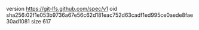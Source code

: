 version https://git-lfs.github.com/spec/v1
oid sha256:02f1e053b9736a67e56c62d181eac752d63cadf1ed995ce0aede8fae30ad1081
size 617
